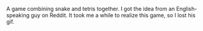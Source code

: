 A game combining snake and tetris together. I got the idea from an English-speaking guy on Reddit. It took me a while to realize this game, so I lost his gif.

